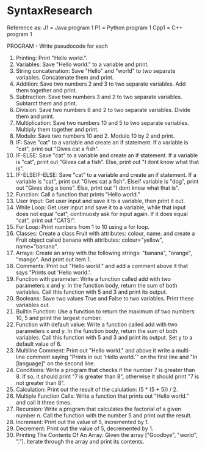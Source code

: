 # SyntaxResearch

Reference as:
J1 = Java program 1
P1 = Python program 1
Cpp1 = C++ program 1

PROGRAM - Write pseudocode for each
1. Printing: Print "Hello world.".
2. Variables: Save "Hello world." to a variable and print.
3. String concatenation: Save "Hello" and "world" to two separate variables. Concatenate them and print.
4. Addition: Save two numbers 2 and 3 to two separate variables. Add them together and print.
5. Subtraction: Save two numbers 3 and 2 to two separate variables. Subtarct them and print.
6. Division: Save two numbers 6 and 2 to two separate variables. Divide them and print.
7. Multiplication: Save two numbers 10 and 5 to two separate variables. Multiply them together and print.
8. Modulo: Save two numbers 10 and 2. Modulo 10 by 2 and print.
9. IF: Save "cat" to a variable and create an if statement. If a variable is "cat", print out "Gives cat a fish".
10. IF-ELSE: Save "cat" to a variable and create an if statement. If a variable is "cat", print out "Gives cat a fish". Else, print out "I dont know what that is".
11. IF-ELSEIF-ELSE: Save "cat" to a variable and create an if statement. If a variable is "cat", print out "Gives cat a fish". Elseif variable is "dog", print out       "Gives dog a bone". Else, print out "I dont know what that is".
12. Function: Call a function that prints "Hello world."
13. User Input: Get user input and save it to a variable, then print it out.
14. While Loop: Get user input and save it to a variable, while that input does not equal "cat", continuosly ask for input again. If it does equal "cat", print out     "CATS!".
15. For Loop: Print numbers from 1 to 10 using a for loop.
16. Classes: Create a class Fruit with attributes: colour, name. and create a Fruit object called banana with attributes: colour="yellow", name="banana". 
17. Arrays: Create an array with the following strings: "banana", "orange", "mango". And print out item 1.
18. Comments: Print out "Hello world." and add a comment above it that says "Prints out 'Hello world.'.
19. Function with parameter: Write a function called add with two parameters x and y. In the function body, return the sum of both variables. Call this function         with 5 and 3 and print its output.
20. Booleans: Save two values True and False to two variables. Print these variables out.
21. Builtin Function: Use a function to return the maximum of two numbers: 10, 5 and print the largest number.
22. Function with default value: Write a function called add with two parameters x and y. In the function body, return the sum of both variables. Call this function       with 5 and 3 and print its output. Set y to a default value of 6.
23. Multiline Comment: Print out "Hello world." and above it write a multi-line comment saying "Prints in out 'Hello world.'" on the first line and "In [language]"     on the second line.
24. Conditions: Write a program that checks if the number 7 is greater than 8. If so, it should print "7 is greater than 8", otherwise it should print "7 is not         greater than 8". 
25. Calculation: Print out the result of the calulation: (5 * (5 + 5)) / 2.
26. Multiple Function Calls: Write a function that prints out "Hello world." and call it three times.
27. Recursion: Write a program that calculates the factorial of a given number n. Call the function with the number 5 and print out the result.
28. Increment: Print out the value of 5, incremented by 1.
29. Decrement: Print out the value of 5, decremented by 1.
30. Printing The Contents Of An Array: Given the array ["Goodbye", "world", "."]. Iterate through the array and print its contents.
